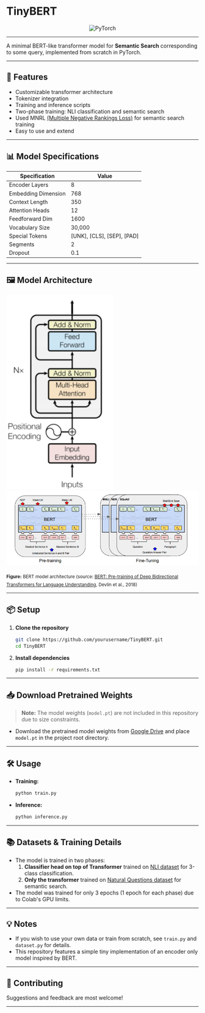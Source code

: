 # TinyBERT

<p align="center">
  <img src="https://img.shields.io/badge/PyTorch-1.1%2B-red" alt="PyTorch">
  <!-- <img src="https://img.shields.io/badge/PRs-welcome-blue" alt="PRs Welcome"> -->
</p>

---

A minimal BERT-like transformer model for **Semantic Search** corresponding to some query, implemented from scratch in PyTorch.

---

## 🚀 Features
- Customizable transformer architecture
- Tokenizer integration
- Training and inference scripts
- Two-phase training: NLI classification and semantic search
- Used MNRL [(Multiple Negative Rankings Loss)](https://medium.com/@aisagescribe/multiple-negative-ranking-loss-mnrl-explained-5b4741e38d8f) for semantic search training
- Easy to use and extend

---

## 📊 Model Specifications
| Specification         | Value      |
|----------------------|------------|
| Encoder Layers       | 8          |
| Embedding Dimension  | 768        |
| Context Length       | 350        |
| Attention Heads      | 12         |
| Feedforward Dim      | 1600       |
| Vocabulary Size      | 30,000     |
| Special Tokens       | [UNK], [CLS], [SEP], [PAD] |
| Segments             | 2          |
| Dropout              | 0.1        |

---

## 🖼️ Model Architecture

![BERT Architecture](1_VtfbRAAiQhb0IUi7fSKTaQ.png)<br>
![Model arch](model_arc.png)

<sub>
<b>Figure:</b> BERT model architecture (source: <a href="https://arxiv.org/abs/1810.04805">BERT: Pre-training of Deep Bidirectional Transformers for Language Understanding</a>, Devlin et al., 2018)
</sub>

---

## 📦 Setup

1. **Clone the repository**
   ```bash
   git clone https://github.com/yourusername/TinyBERT.git
   cd TinyBERT
   ```
2. **Install dependencies**
   ```bash
   pip install -r requirements.txt
   ```

---

## 📥 Download Pretrained Weights

> **Note:** The model weights (`model.pt`) are not included in this repository due to size constraints.

- Download the pretrained model weights from [Google Drive](https://drive.google.com/file/d/1ubKrR8eBtyJWYEPhhRy9_Pf4DXU_CEhw/view?usp=sharing) and place `model.pt` in the project root directory.

---

## 🛠️ Usage

- **Training:**
  ```bash
  python train.py
  ```
- **Inference:**
  ```bash
  python inference.py
  ```

---

## 📚 Datasets & Training Details
- The model is trained in two phases:
  1. **Classifier head on top of Transformer** trained on [NLI dataset](https://huggingface.co/datasets/sentence-transformers/all-nli) for 3-class classification.
  2. **Only the transformer** trained on [Natural Questions dataset](https://huggingface.co/datasets/sentence-transformers/natural-questions) for semantic search.
- The model was trained for only 3 epochs (1 epoch for each phase) due to Colab's GPU limits.

---

## 💡 Notes
- If you wish to use your own data or train from scratch, see `train.py` and `dataset.py` for details.
- This repository features a simple tiny implementation of an encoder only model inspired by BERT.

---

## 🤝 Contributing
Suggestions and feedback are most welcome!

---


